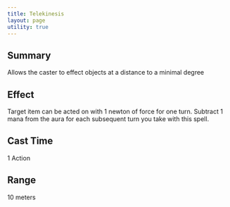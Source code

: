 ```yaml
---
title: Telekinesis
layout: page
utility: true
---
```


## Summary
  Allows the caster to effect objects at a distance to a minimal degree
## Effect
  Target item can be acted on with 1 newton of force for one turn. Subtract 1 mana from the aura for each subsequent turn
you take with this spell.
## Cast Time
  1 Action
## Range
  10 meters
